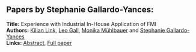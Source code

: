 <h2>Papers by Stephanie Gallardo-Yances:</h2>
<p>
<b>Title:</b> Experience with Industrial In-House Application of FMI<br />
<b>Authors:</b> <a href="../authors/author_183.html">Kilian Link</a>, <a href="../authors/author_96.html">Leo Gall</a>, <a href="../authors/author_206.html">Monika Mühlbauer</a> and <a href="../authors/author_97.html">Stephanie Gallardo-Yances</a><br />
<b>Links:</b> <a href="../abstracts/abstract_1.pdf">Abstract</a>, <a href="../submissions/ecp1511817_LinkGallMuhlbauerGallardoyances.pdf">Full paper</a>
</p>